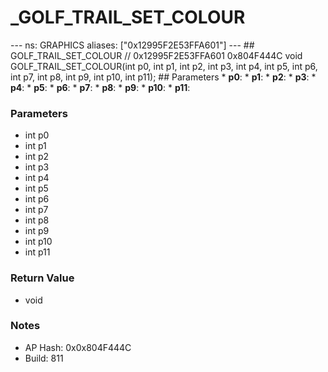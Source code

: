 # _GOLF_TRAIL_SET_COLOUR

--- ns: GRAPHICS aliases: ["0x12995F2E53FFA601"] --- ## GOLF_TRAIL_SET_COLOUR  // 0x12995F2E53FFA601 0x804F444C void GOLF_TRAIL_SET_COLOUR(int p0, int p1, int p2, int p3, int p4, int p5, int p6, int p7, int p8, int p9, int p10, int p11);  ## Parameters * **p0**: * **p1**: * **p2**: * **p3**: * **p4**: * **p5**: * **p6**: * **p7**: * **p8**: * **p9**: * **p10**: * **p11**:

### Parameters
* int p0
* int p1
* int p2
* int p3
* int p4
* int p5
* int p6
* int p7
* int p8
* int p9
* int p10
* int p11

### Return Value
* void

### Notes
* AP Hash: 0x0x804F444C
* Build: 811

